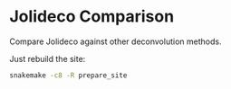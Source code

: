 # Jolideco Comparison

Compare Jolideco against other deconvolution methods.


Just rebuild the site:

```bash
snakemake -c8 -R prepare_site
```